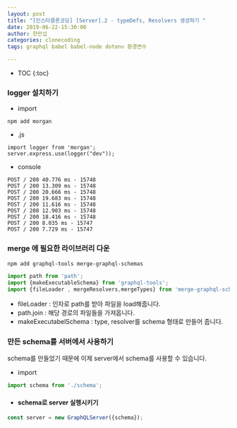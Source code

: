 ```yaml
---
layout: post
title: "[인스타클론코딩] [Server].2 - typeDefs, Resolvers 생성하기 "
date: 2019-06-22-15:30:00
author: 한만섭
categories: clonecoding
tags: graphql babel babel-node dotenv 환경변수

---
```




* TOC
{:toc}


### logger 설치하기

- import

```
npm add morgan
```

- .js

```
import logger from 'morgan';
server.express.use(logger("dev"));
```

- console

```
POST / 200 40.776 ms - 15748
POST / 200 13.309 ms - 15748
POST / 200 20.666 ms - 15748
POST / 200 19.683 ms - 15748
POST / 200 11.616 ms - 15748
POST / 200 12.903 ms - 15748
POST / 200 18.416 ms - 15748
POST / 200 8.035 ms - 15747
POST / 200 7.729 ms - 15747
```

### merge 에 필요한 라이브러리 다운

```bash
npm add graphql-tools merge-graphql-schemas
```

```js
import path from 'path';
import {makeExecutableSchema} from 'graphql-tools';
import {fileLoader , mergeResolvers,mergeTypes} from 'merge-graphql-schemas';
```

- fileLoader : 인자로 path를 받아 파일을 load해줍니다.
- path.join : 해당 경로의 파일들을 가져옵니다.
- makeExecutabelSchema : type, resolver를 schema 형태로 만들어 줍니다.

### 만든 schema를 서버에서 사용하기

schema를 만들었기 때문에 이제 server에서 schema를 사용할 수 있습니다.

- import

```js
import schema from './schema';
```

- #### schema로 server 실행시키기

```js
const server = new GraphQLServer({schema});
```

